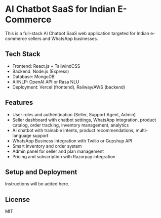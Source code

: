 # AI Chatbot SaaS for Indian E-Commerce

This is a full-stack AI Chatbot SaaS web application targeted for Indian e-commerce sellers and WhatsApp businesses.

## Tech Stack
- Frontend: React.js + TailwindCSS
- Backend: Node.js (Express)
- Database: MongoDB
- AI/NLP: OpenAI API or Rasa NLU
- Deployment: Vercel (frontend), Railway/AWS (backend)

## Features
- User roles and authentication (Seller, Support Agent, Admin)
- Seller dashboard with chatbot settings, WhatsApp integration, product catalog, order tracking, inventory management, analytics
- AI chatbot with trainable intents, product recommendations, multi-language support
- WhatsApp Business integration with Twilio or Gupshup API
- Smart inventory and order system
- Admin panel for seller and plan management
- Pricing and subscription with Razorpay integration

## Setup and Deployment
Instructions will be added here.

## License
MIT
